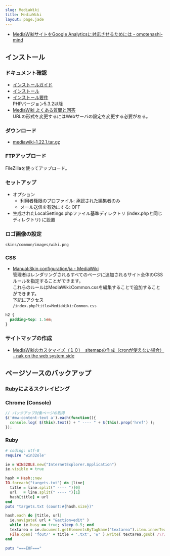 ```yaml
---
slug: MediaWiki
title: MediaWiki
layout: page.jade
---
```


- [MediaWikiサイトをGoogle Analyticsに対応させるためには - omotenashi-mind](http://www.omotenashi-mind.com/index.php/MediaWiki%E3%82%B5%E3%82%A4%E3%83%88%E3%82%92Google_Analytics%E3%81%AB%E5%AF%BE%E5%BF%9C%E3%81%95%E3%81%9B%E3%82%8B%E3%81%9F%E3%82%81%E3%81%AB%E3%81%AF)

## インストール

### ドキュメント確認

- [インストールガイド](http://www.mediawiki.org/wiki/Manual:Installation_guide/ja)
- [インストール](http://www.mediawiki.org/wiki/Manual:Installing_MediaWiki/ja)
- [インストール要件](http://www.mediawiki.org/wiki/Manual:Installation_requirements/ja)  
  PHPバージョン5.3.2以降
- [MediaWiki よくある質問と回答](http://www.mediawiki.org/wiki/Manual:FAQ/ja)  
  URLの形式を変更するにはWebサーバの設定を変更する必要がある。

### ダウンロード

- [mediawiki-1.22.1.tar.gz](http://www.mediawiki.org/wiki/Download/ja)

### FTPアップロード

FileZillaを使ってアップロード。

### セットアップ

- オプション
    - 利用者権限のプロファイル: 承認された編集者のみ
    - メール送信を有効にする: OFF
- 生成されたLocalSettings.phpファイル基準ディレクトリ (index.phpと同じディレクトリ) に設置

### ロゴ画像の設定

```bash
skins/common/images/wiki.png
```

### CSS

- [Manual:Skin configuration/ja - MediaWiki](http://www.mediawiki.org/wiki/Manual:Skin_configuration/ja)  
  管理者はレンダリングされるすべてのページに追加されるサイト全体のCSSルールを指定することができます。  
  これらのルールはMediaWiki:Common.cssを編集することで追加することができます。  
  下記にアクセス  
  `/index.php?title=MediaWiki:Common.css`
```css
h2 {
  padding-top: 1.5em;
}
```

### サイトマップの作成

- [MediaWikiのカスタマイズ（１０）　sitemapの作成（cronが使えない場合） - nak on the web system side](http://midpurple.jp/sys/19.html)

## ページソースのバックアップ

### Rubyによるスクレイピング

### Chrome (Console)

```javascript
// バックアップ対象ページの取得
$('#mw-content-text a').each(function(){
  console.log( $(this).text() + " ---- " + $(this).prop('href') );
});
```

### Ruby

```ruby
# coding: utf-8
require 'win32ole'

ie = WIN32OLE.new("InternetExplorer.Application")
ie.visible = true

hash = Hash::new
IO.foreach("targets.txt") do |line|
  title = line.split(" ---- ")[0]
  url   = line.split(" ---- ")[1]
  hash[title] = url
end
puts "targets.txt (count:#{hash.size})"

hash.each do |title, url|
  ie.navigate( url + "&action=edit" )
  while ie.busy == true; sleep 0.5; end
  textarea = ie.document.getElementsByTagName("textarea").item.innerText
  File.open( 'fout/' + title + '.txt', 'w' ).write( textarea.gsub( /\r/, "" ) )
end

puts "===EOF==="
```
